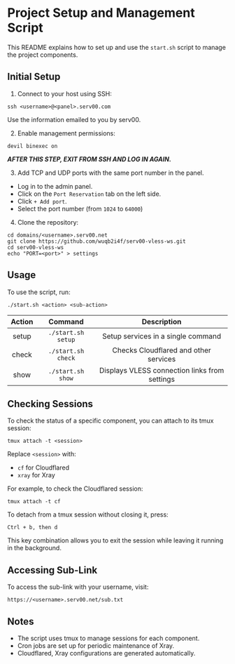 # Project Setup and Management Script

This README explains how to set up and use the `start.sh` script to manage the project components.

## Initial Setup

1. Connect to your host using SSH:
```
ssh <username>@<panel>.serv00.com
```
Use the information emailed to you by serv00.

2. Enable management permissions:
```
devil binexec on
```
***AFTER THIS STEP, EXIT FROM SSH AND LOG IN AGAIN.***

3. Add TCP and UDP ports with the same port number in the panel.
- Log in to the admin panel.
- Click on the `Port Reservation` tab on the left side.
- Click `+ Add port`.
- Select the port number (from `1024` to `64000`)

4. Clone the repository:
```
cd domains/<username>.serv00.net
git clone https://github.com/wuqb2i4f/serv00-vless-ws.git
cd serv00-vless-ws
echo "PORT=<port>" > settings
```

## Usage

To use the script, run:
```
./start.sh <action> <sub-action>
```

| Action | Command            | Description                                   |
| :---:  | :---:              | :---:                                         |
| setup  | `./start.sh setup` | Setup services in a single command            |
| check  | `./start.sh check` | Checks Cloudflared and other services         |
| show   | `./start.sh show`  | Displays VLESS connection links from settings |


## Checking Sessions

To check the status of a specific component, you can attach to its tmux session:
```
tmux attach -t <session>
```
Replace `<session>` with:
- `cf` for Cloudflared
- `xray` for Xray

For example, to check the Cloudflared session:
```
tmux attach -t cf
```
To detach from a tmux session without closing it, press:
```
Ctrl + b, then d
```
This key combination allows you to exit the session while leaving it running in the background.

## Accessing Sub-Link
To access the sub-link with your username, visit:
```
https://<username>.serv00.net/sub.txt
```

## Notes

- The script uses tmux to manage sessions for each component.
- Cron jobs are set up for periodic maintenance of Xray.
- Cloudflared, Xray configurations are generated automatically.
